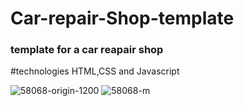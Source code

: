 # Car-repair-Shop-template

### template for a car reapair shop


#technologies
HTML,CSS and Javascript


![58068-origin-1200](https://cloud.githubusercontent.com/assets/8566850/12702749/0a37e5d0-c83a-11e5-8568-69f9c80cbe48.jpg)
![58068-m](https://cloud.githubusercontent.com/assets/8566850/12702745/f3a40326-c839-11e5-8ee7-77071def16dd.jpg)

